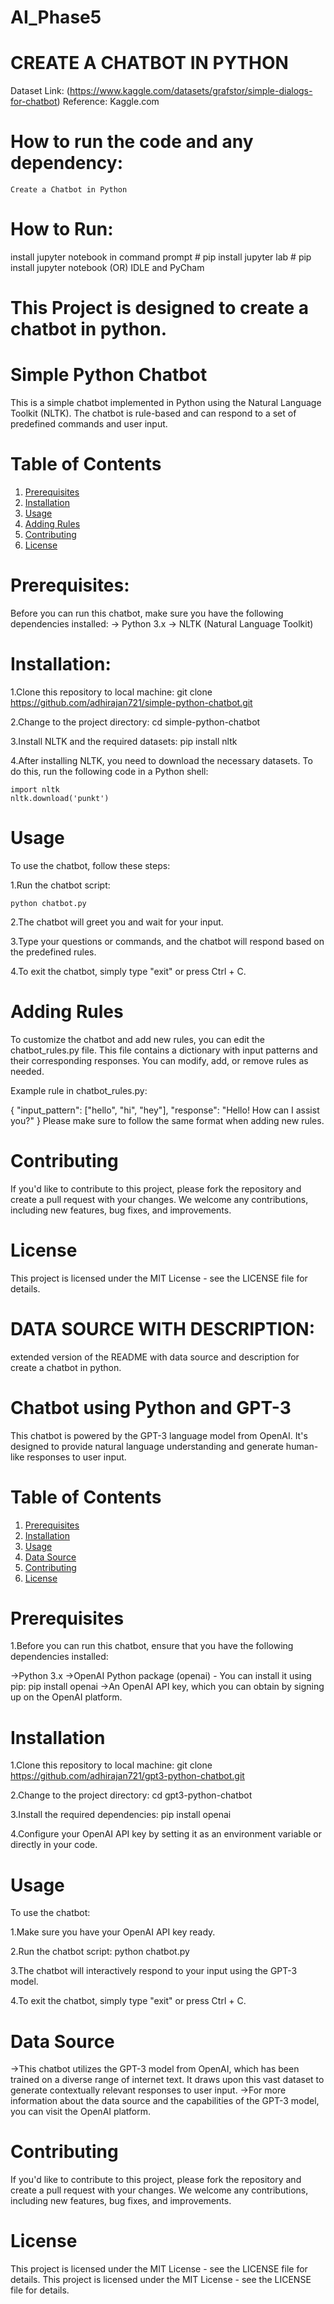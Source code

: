 # AI_Phase5

# CREATE A CHATBOT IN PYTHON

Dataset Link: (https://www.kaggle.com/datasets/grafstor/simple-dialogs-for-chatbot)
Reference: Kaggle.com

# How to run the code and any dependency:
    Create a Chatbot in Python

# How to Run:
install jupyter notebook in command prompt
    # pip install jupyter lab
    # pip install jupyter notebook
    (OR)
IDLE and PyCham

# This Project is designed to create a chatbot in python.

# Simple Python Chatbot

This is a simple chatbot implemented in Python using the Natural Language Toolkit (NLTK). The chatbot is rule-based and can respond to a set of predefined commands and user input.

# Table of Contents

1. [Prerequisites](#Prerequisites)
2. [Installation](#Installation)
3. [Usage](#Usage)
4. [Adding Rules](#AddingRules)
5. [Contributing](#Contributing)
6. [License](#License)

# Prerequisites:

Before you can run this chatbot, make sure you have the following dependencies installed:
-> Python 3.x
-> NLTK (Natural Language Toolkit)

# Installation:

1.Clone this repository to local machine:
    git clone https://github.com/adhirajan721/simple-python-chatbot.git

2.Change to the project directory:
    cd simple-python-chatbot

3.Install NLTK and the required datasets:
    pip install nltk

4.After installing NLTK, you need to download the necessary datasets. To do this, run the following code in a Python shell:

    import nltk
    nltk.download('punkt')

# Usage

To use the chatbot, follow these steps:

1.Run the chatbot script:

    python chatbot.py

2.The chatbot will greet you and wait for your input.

3.Type your questions or commands, and the chatbot will respond based on the predefined rules.

4.To exit the chatbot, simply type "exit" or press Ctrl + C.

# Adding Rules

To customize the chatbot and add new rules, you can edit the chatbot_rules.py file. This file contains a dictionary with input patterns and their corresponding responses. You can modify, add, or remove rules as needed.

Example rule in chatbot_rules.py:

{
    "input_pattern": ["hello", "hi", "hey"],
    "response": "Hello! How can I assist you?"
}
Please make sure to follow the same format when adding new rules.

# Contributing

If you'd like to contribute to this project, please fork the repository and create a pull request with your changes. We welcome any contributions, including new features, bug fixes, and improvements.

# License

This project is licensed under the MIT License - see the LICENSE file for details.


# DATA SOURCE WITH DESCRIPTION:
extended version of the README with data source and description for create a chatbot in python.

# Chatbot using Python and GPT-3

This chatbot is powered by the GPT-3 language model from OpenAI. It's designed to provide natural language understanding and generate human-like responses to user input.

# Table of Contents

1. [Prerequisites](Prerequisites)
2. [Installation](Installation)
3. [Usage](Usage)
4. [Data Source](DataSource)
5. [Contributing](Contributing)
6. [License](License)

# Prerequisites

1.Before you can run this chatbot, ensure that you have the following dependencies installed:

->Python 3.x
->OpenAI Python package (openai) - You can install it using pip:
    pip install openai
->An OpenAI API key, which you can obtain by signing up on the OpenAI platform.

# Installation

1.Clone this repository to local machine:
    git clone https://github.com/adhirajan721/gpt3-python-chatbot.git

2.Change to the project directory:
    cd gpt3-python-chatbot

3.Install the required dependencies:
    pip install openai

4.Configure your OpenAI API key by setting it as an environment variable or directly in your code.

# Usage
To use the chatbot:

1.Make sure you have your OpenAI API key ready.

2.Run the chatbot script:
    python chatbot.py

3.The chatbot will interactively respond to your input using the GPT-3 model.

4.To exit the chatbot, simply type "exit" or press Ctrl + C.

# Data Source

->This chatbot utilizes the GPT-3 model from OpenAI, which has been trained on a diverse range of internet text. It draws upon this vast dataset to generate contextually relevant responses to user input.
->For more information about the data source and the capabilities of the GPT-3 model, you can visit the OpenAI platform.

# Contributing

If you'd like to contribute to this project, please fork the repository and create a pull request with your changes. We welcome any contributions, including new features, bug fixes, and improvements.

# License

This project is licensed under the MIT License - see the LICENSE file for details.
This project is licensed under the MIT License - see the LICENSE file for details.
